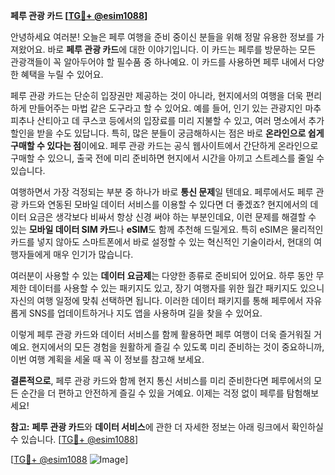 **페루 관광 카드 [[TG💪+ @esim1088](https://t.me/s/esim1088)]**

안녕하세요 여러분! 오늘은 페루 여행을 준비 중이신 분들을 위해 정말 유용한 정보를 가져왔어요. 바로 **페루 관광 카드**에 대한 이야기입니다. 이 카드는 페루를 방문하는 모든 관광객들이 꼭 알아두어야 할 필수품 중 하나예요. 이 카드를 사용하면 페루 내에서 다양한 혜택을 누릴 수 있어요.

페루 관광 카드는 단순히 입장권만 제공하는 것이 아니라, 현지에서의 여행을 더욱 편리하게 만들어주는 마법 같은 도구라고 할 수 있어요. 예를 들어, 인기 있는 관광지인 마추 피추나 산티아고 데 쿠스코 등에서의 입장료를 미리 지불할 수 있고, 여러 명소에서 추가 할인을 받을 수도 있답니다. 특히, 많은 분들이 궁금해하시는 점은 바로 **온라인으로 쉽게 구매할 수 있다는 점**이에요. 페루 관광 카드는 공식 웹사이트에서 간단하게 온라인으로 구매할 수 있으니, 출국 전에 미리 준비하면 현지에서 시간을 아끼고 스트레스를 줄일 수 있습니다.

여행하면서 가장 걱정되는 부분 중 하나가 바로 **통신 문제**일 텐데요. 페루에서도 페루 관광 카드와 연동된 모바일 데이터 서비스를 이용할 수 있다면 더 좋겠죠? 현지에서의 데이터 요금은 생각보다 비싸서 항상 신경 써야 하는 부분인데요, 이런 문제를 해결할 수 있는 **모바일 데이터 SIM 카드**나 **eSIM**도 함께 추천해 드릴게요. 특히 eSIM은 물리적인 카드를 넣지 않아도 스마트폰에서 바로 설정할 수 있는 혁신적인 기술이라서, 현대의 여행자들에게 매우 인기가 많습니다.

여러분이 사용할 수 있는 **데이터 요금제**는 다양한 종류로 준비되어 있어요. 하루 동안 무제한 데이터를 사용할 수 있는 패키지도 있고, 장기 여행자를 위한 월간 패키지도 있으니 자신의 여행 일정에 맞춰 선택하면 됩니다. 이러한 데이터 패키지를 통해 페루에서 자유롭게 SNS를 업데이트하거나 지도 앱을 사용하며 길을 찾을 수 있어요.

이렇게 페루 관광 카드와 데이터 서비스를 함께 활용하면 페루 여행이 더욱 즐거워질 거예요. 현지에서의 모든 경험을 원활하게 즐길 수 있도록 미리 준비하는 것이 중요하니까, 이번 여행 계획을 세울 때 꼭 이 정보를 참고해 보세요.

**결론적으로**, 페루 관광 카드와 함께 현지 통신 서비스를 미리 준비한다면 페루에서의 모든 순간을 더 편하고 안전하게 즐길 수 있을 거예요. 이제는 걱정 없이 페루를 탐험해보세요!

**참고:** **페루 관광 카드**와 **데이터 서비스**에 관한 더 자세한 정보는 아래 링크에서 확인하실 수 있습니다. [[TG💪+ @esim1088](https://t.me/s/esim1088)] 

[[TG💪+ @esim1088](https://t.me/s/esim1088) ![Image](https://i.postimg.cc/Y0z9fWf4/image.png)]